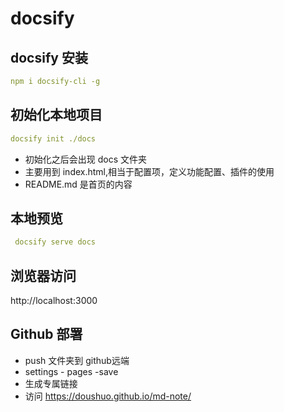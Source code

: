 # docsify

## docsify 安装
```yml
npm i docsify-cli -g
```
## 初始化本地项目
```yml
docsify init ./docs
```
- 初始化之后会出现 docs 文件夹
- 主要用到 index.html,相当于配置项，定义功能配置、插件的使用
- README.md 是首页的内容

##  本地预览 
```yml
 docsify serve docs
```

## 浏览器访问
http://localhost:3000


## Github 部署
- push 文件夹到 github远端
- settings - pages -save
- 生成专属链接
- 访问 https://doushuo.github.io/md-note/